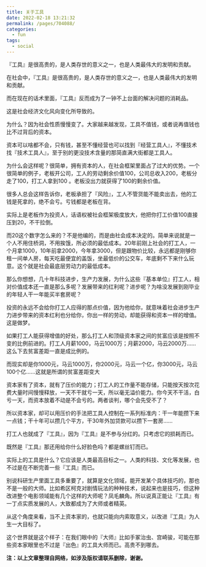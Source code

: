 ```yaml
---
title: 关于工具
date: 2022-02-18 13:21:32
permalink: /pages/704088/
categories:
  - fun
tags:
  - social
---
```



『工具』是很高贵的，是人类存世的意义之一，也是人类最伟大的发明和贡献。



在社会中，『工具』是很高贵的，是人类存世的意义之一，也是人类最伟大的发明和贡献。

而在现在的话术里面，『工具』反而成为了一钟不上台面的解决问题的消耗品。

这是社会经济文化风向变化所导致的。

为什么？因为社会性质慢慢变了。大家越来越发现，工具不值钱，或者说再值钱也比不过背后的资本。

资本可以啥都不会，只有钱，甚至不懂经营也可以找到『经营工具人』，不懂技术找『技术工具人』，至于别的更没技术含量的那简直满大街都是工具人。

为什么会这样呢？很简单，拥有资本的人，在社会框架里面占了过大的优势。一个很简单的例子，老板开公司，工人的劳动剩余价值100，公司总收入200，老板分走了100，打工人拿到100 。老板没出力就获得了100的剩余价值。

很多人总会这样告诉你，老板承担了『风险』，工人不管货能不能卖出去，他的工钱是死拿的，绝不会亏。亏钱都是老板在背。

实际上是老板作为投资人，话语权被社会框架极度放大，他把你打工价值100直接压到20，不干拉倒。

而20这个数字怎么来的？不是他编的，而是由社会成本决定的。简单来说就是一个人不用住桥洞，不用挨饿，所必须的最低成本。20年前刚上社会的打工人，一个月拿1000，10年前拿2000，今年拿3000，但是跟物价比较，永远都是刚够你租一间单人房，每天吃最便宜的盖饭，坐最低价的公交车，年底剩不下来什么玩意。这个就是社会最底层劳动力的最低成本。

那么你想想，几十年科技进步，生产力发展，为什么这些『基本单位』打工人，相对价值成本还一直是那么多呢？发展带来的红利呢？进步呢？为啥没发展到刚毕业的年轻人干一年能买半套房呢？

投资的永远不会给你打工人应得的那点价值，因为他给你，就意味着社会进步生产力进步带来的资本红利也分给你，你出一样的劳动，却能获得和资本一样的增值。这是做梦。

如果打工人能获得增值的好处，那么打工人和顶级资本家之间的贫富应该是按照不变的比例前进的。打工人月薪1000，马云1000万；月薪2000，马云2000万……这么下去贫富差距一直是成比例的。

而现实却是你1000元，马云1000万，你2000元，马云一个亿，你3000元，马云100个亿……这就是所谓的贫富差距变大

资本家有了资本，就有了压价的能力；打工人的工作量不能存储，只能按天按次花费大量时间慢慢释放，一天不干就亏一天，所以毫无溢价能力。你今天不干活，白亏一天，而资本放着不动是不会亏的。两者谈判，哪个会先受不了？

所以资本家，却可以用压价的手法把工具人控制在一系列标准内：干一年能攒下来一点钱；干十年可以攒几个平方，干30年外加贷款可以攒下一套房……

打工人也就成了『工具』，因为『工具』是不参与分红的。只考虑它的损耗而已。

既然是『工具』那还用给你什么好脸色吗？都是螺丝钉而已。

实际上的工具是什么？它应该是人类最高目标之一。人类的科技、文化等发展，也不过是在不断完善一些『工具』而已。

别说科研生产里面工具多重要了，就算是文化领域，能开发某个具体技巧的，那也不是一般的大师。比如希区柯克对剧情玩法的种种技术，说起来也是技巧，但这种改进整个电影领域能有几个这样的大师呢？凤毛麟角。所以说真正能让『工具』有一丁点实质发展的人，大致都成为了大师或者精英。

从这个角度来看，当不上资本家的，也就只能向内索取意义，以改进『工具』为人生一大目标了。

这个世界就是这个样子：在我们眼中的『大师』比如手冢治虫、宫崎骏，可能在那些资本家眼里也不过是『出色』的工具大师而已。高贵不到哪去。



**注：以上文章整理自网络，如涉及版权请联系删除，谢谢。**
